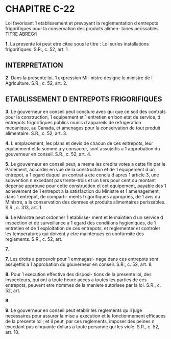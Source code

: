 
# CHAPITRE C-22
Loi favorisant 1 etablissement et prevoyant la
reglementation d entrepots frigorifiques
pour la conservation des produits alimen-
taires perissables
TITRE ABREGfi

**1.** La presente loi peut etre citee sous le
titre : Loi surles installations frigorifiques. S.R.,
c. 52, art. 1.

## INTERPRETATION

**2.** Dans la presente loi, 1 expression Mi-
nistre designe le ministre de I Agriculture.
S.R., c. 52, art. 2.

## ETABLISSEMENT D ENTREPOTS FRIGORIFIQUES

**3.** Le gouverneur en conseil peut conclure
avec qui que ce soit des contrats pour la
construction, 1 equipement et 1 entretien en
bon etat de service, d entrepots frigorifiques
publics munis d appareils de refrigeration
mecanique, au Canada, et amenages pour la
conservation de tout produit alimentaire.
S.R., c. 52, art. 3.

**4.** L emplacement, les plans et devis de
chacun de ces entrepots, leur equipement et
la somme a y consacrer, sont assujettis a
1 approbation du gouverneur en conseil. S.R.,
c. 52, art. 4.

**5.** Le gouverneur en conseil peut, a meme
les credits votes a cette fin par le Parlement,
accorder en vue de la construction et de
1 equipement d un entrepot, a 1 egard duquel
un contrat a ete conclu d apres 1 article 3, une
subvention n excedant pas trente-trois et un
tiers pour cent du montant depense
approuve pour cette construction et cet
equipement, payable des 1 achevement de
1 entrepot a la satisfaction du Ministre et
1 amenagement, dans 1 entrepot, de comparti-
ments frigorifiques appropries, de 1 avis du
Ministre, a la conservation des denrees et
produits alimentaires perissables. S.R., c. 313,
art. 1.

**6.** Le Ministre peut ordonner 1 etablisse-
ment et le maintien d un service d inspection
et de surveillance a 1 egard des conditions
hygieniques, de 1 entretien et de 1 exploitation
de ces entrepots, et reglementer et controler
les temperatures qui doivent y etre maintenues
en conformite des reglements. S.R., c. 52, art.

**7.**

**7.** Les droits a percevoir pour 1 emmagasi-
nage dans ces entrepots sont assujettis a
1 approbation du gouverneur en conseil. S.R.,
c. 52, art. 8.

**8.** Pour 1 execution effective des disposi-
tions de la presente loi, des inspecteurs, qui
ont a toute heure acces a toutes les parties de
ces entrepots, peuvent etre nommes de la
maniere autorisee par la loi. S.R., c. 52, art.

**9.**

**9.** Le gouverneur en conseil peut etablir les
reglements qu il juge necessaires pour assurer
la mise a execution et le fonctionnement
efficaces de la presente loi ; et il peut, par ces
reglements, imposer des peines n excedant pas
cinquante dollars a toute personne qui les
viole. S.R., c. 52, art. 10.
